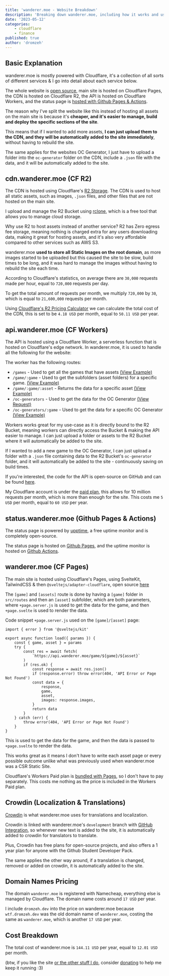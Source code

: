 ```yaml
---
title: 'wanderer.moe - Website Breakdown'
description: 'Breaking down wanderer.moe, including how it works and using analytics to calculate how much it costs yearly and monthly to run the site.'
date: '2023-05-12'
categories:
    - cloudflare
    - finance
published: true
author: 'dromzeh'
---
```


## Basic Explanation

wanderer.moe is mostly powered with Cloudflare, it's a collection of all sorts of different services & I go into detail about each service below.

The whole website is [open source](https://git.wanderer.moe/), main site is hosted on Cloudflare Pages, the CDN is hosted on Cloudflare R2, the API is hosted on Cloudflare Workers, and the status page is [hosted with Github Pages & Actions](https://git.wanderer.moe/status/).

The reason why I've split the website like this instead of hosting all assets on the main site is because it's **cheaper, and it's easier to manage, build and deploy the specific sections of the site**.

This means that if I wanted to add more assets, **I can just upload them to the CDN, and they will be automatically added to the site immediately**, without having to rebuild the site.

The same applies for the websites OC Generator, I just have to upload a folder into the `oc-generator` folder on the CDN, include a `.json` file with the data, and it will be automatically added to the site.

## cdn.wanderer.moe (CF R2)

The CDN is hosted using Cloudflare's [R2 Storage](https://www.cloudflare.com/products/r2/). The CDN is used to host all static assets, such as images, `.json` files, and other files that are not hosted on the main site.

I upload and manage the R2 Bucket using [rclone](https://rclone.org/), which is a free tool that allows you to manage cloud storage.

Why use R2 to host assets instead of another service? R2 has Zero egress fee storage, meaning nothing is charged extra for any users downloading data, making it great for hosting assets, and it's also very affordable compared to other services such as AWS S3.

wanderer.moe **used to store all Static Images on the root domain**, as more images started to be uploaded but this caused the site to be slow, build times to be long, and it was hard to manage the images without having to rebuild the site each time.

According to Cloudflare's statistics, on average there are `30,000` requests made per hour, equal to `720,000` requests per day.

To get the total amount of requests per month, we multiply `720,000` by `30`, which is equal to `21,600,000` requests per month.

Using [Cloudflare's R2 Pricing Calculator](https://r2-calculator.cloudflare.com/) we can calculate the total cost of the CDN, this is set to be `4.18 USD` per month, equal to `50.11 USD` per year.

## api.wanderer.moe (CF Workers)

The API is hosted using a Cloudflare Worker, a serverless function that is hosted on Cloudflare's edge network. In wanderer.moe, it is used to handle all the following for the website:

The worker has the following routes:

-   `/games` - Used to get all the games that have assets [(View Example)](https://api.wanderer.moe/games)
-   `/game/:game` - Used to get the subfolders (asset folders) for a specific game. [(View Example)](https://api.wanderer.moe/game/genshin-impact)
-   `/game/:game/:asset` - Returns the data for a specific asset [(View Example)](https://api.wanderer.moe/game/genshin-impact/character-sheets)
-   `/oc-generators` - Used to get the data for the OC Generator [(View Request)](https://api.wanderer.moe/oc-generators)
-   `/oc-generators/:game` - Used to get the data for a specific OC Generator [(View Example)](https://api.wanderer.moe/oc-generator/genshin-impact)

Workers works great for my use-case as it is directly bound to the R2 Bucket, meaning workers can directly access the Bucket & making the API easier to manage. I can just upload a folder or assets to the R2 Bucket where it will automatically be added to the site.

If I wanted to add a new game to the OC Generator, I can just upload a folder with a `.json` file containing data to the R2 Bucket's `oc-generator` folder, and it will automatically be added to the site - continuously saving on build times.

If you're interested, the code for the API is open-source on GitHub and can be found [here](https://git.wanderer.moe/api/).

My Cloudflare account is under the [paid plan](https://developers.cloudflare.com/workers/platform/pricing/), this allows for 10 million requests per month, which is more than enough for the site. This costs me `5 USD` per month, equal to `60 USD` per year.

## status.wanderer.moe (Github Pages & Actions)

The status page is powered by [upptime](https://github.com/upptime/upptime), a free uptime monitor and is completely open-source.

The status page is hosted on [Github Pages](https://git.wanderer.moe/status/), and the uptime monitor is hosted on [Github Actions](https://git.wanderer.moe/status/actions).

## wanderer.moe (CF Pages)

The main site is hosted using Cloudflare's Pages, using SvelteKit, TailwindCSS & then `@sveltejs/adapter-cloudflare`, open source [here](https://git.wanderer.moe/site/)

The `[game]` and `[assets]` route is done by having a `[game]` folder in `src/routes` and then an `[asset]` subfolder, which are both parameters, where `+page.server.js` is used to get the data for the game, and then `+page.svelte` is used to render the data.

Code snippet `+page.server.js` used on the `[game]/[asset]` page:

```svelte
import { error } from '@sveltejs/kit'

export async function load({ params }) {
    const { game, asset } = params
    try {
        const res = await fetch(
            `https://api.wanderer.moe/game/${game}/${asset}`
        )
        if (res.ok) {
            const response = await res.json()
            if (response.error) throw error(404, 'API Error or Page Not Found')
            const data = {
                response,
                game,
                asset,
                images: response.images,
            }
            return data
        }
    } catch (err) {
        throw error(404, 'API Error or Page Not Found')
    }
}
```

This is used to get the data for the game, and then the data is passed to `+page.svelte` to render the data.

This works great as it means I don't have to write each asset page or every possible outcome unlike what was previously used when wanderer.moe was a CSR Static Site.

Cloudflare's Workers Paid plan is [bundled with Pages](https://developers.cloudflare.com/workers/platform/pricing/), so I don't have to pay separately. This costs me nothing as the price is included in the Workers Paid plan.

## Crowdin (Localization & Translations)

[Crowdin](https://crowdin.com/) is what wanderer.moe uses for translations and localization.

Crowdin is linked with wanderer.moe's `development` branch with [GitHub Integration](https://support.crowdin.com/github-integration/), so whenever new text is added to the site, it is automatically added to crowdin for translators to translate.

Plus, Crowdin has free plans for open-source projects, and also offers a 1 year plan for anyone with the Github Student Developer Pack.

The same applies the other way around, if a translation is changed, removed or added on crowdin, it is automatically added to the site.

## Domain Names Pricing

The domain `wanderer.moe` is registered with Namecheap, everything else is managed by Cloudflare. The domain name costs around `17 USD` per year.

I include `dromzeh.dev` into the price on wanderer.moe because `wtf.dromzeh.dev` was the old domain name of `wanderer.moe`, costing the same as `wanderer.moe`, which is another `17 USD` per year.

## Cost Breakdown

The total cost of wanderer.moe is `144.11 USD` per year, equal to `12.01 USD` per month.

(btw, if you like the site [or the other stuff I do](https://git.dromzeh.dev?tab=repositories), consider [donating](https://buymeacoffee.com/marcelmd) to help me keep it running :3)
